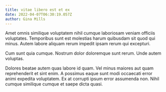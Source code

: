 ```yaml
---
title: vitae libero est et ex
date: 2022-04-07T06:30:19.057Z
author: Gina Mills
---
```


Amet omnis similique voluptatem nihil cumque laboriosam veniam officiis voluptates. Temporibus sunt est molestias harum quibusdam sit quod qui minus. Autem labore aliquam rerum impedit ipsam rerum qui excepturi.

Cum sunt quia cumque. Nostrum dolor doloremque sunt rerum. Unde autem voluptas.

Dolores beatae autem quas labore id quam. Vel minus maiores aut quam reprehenderit et sint enim. A possimus eaque sunt modi occaecati error animi expedita voluptatem. Ex at corrupti ipsum error assumenda non. Nihil cumque similique cumque et saepe dicta quasi.
